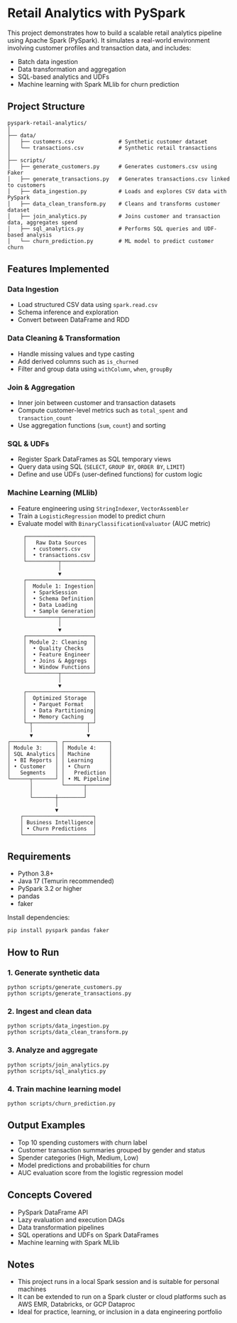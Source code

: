 # Retail Analytics with PySpark

This project demonstrates how to build a scalable retail analytics pipeline using Apache Spark (PySpark). It simulates a real-world environment involving customer profiles and transaction data, and includes:

- Batch data ingestion
- Data transformation and aggregation
- SQL-based analytics and UDFs
- Machine learning with Spark MLlib for churn prediction

## Project Structure

```
pyspark-retail-analytics/
│
├── data/
│   ├── customers.csv              # Synthetic customer dataset
│   └── transactions.csv           # Synthetic retail transactions
│
├── scripts/
│   ├── generate_customers.py      # Generates customers.csv using Faker
│   ├── generate_transactions.py   # Generates transactions.csv linked to customers
│   ├── data_ingestion.py          # Loads and explores CSV data with PySpark
│   ├── data_clean_transform.py    # Cleans and transforms customer dataset
│   ├── join_analytics.py          # Joins customer and transaction data, aggregates spend
│   ├── sql_analytics.py           # Performs SQL queries and UDF-based analysis
│   └── churn_prediction.py        # ML model to predict customer churn
```

## Features Implemented

### Data Ingestion
- Load structured CSV data using `spark.read.csv`
- Schema inference and exploration
- Convert between DataFrame and RDD

### Data Cleaning & Transformation
- Handle missing values and type casting
- Add derived columns such as `is_churned`
- Filter and group data using `withColumn`, `when`, `groupBy`

### Join & Aggregation
- Inner join between customer and transaction datasets
- Compute customer-level metrics such as `total_spent` and `transaction_count`
- Use aggregation functions (`sum`, `count`) and sorting

### SQL & UDFs
- Register Spark DataFrames as SQL temporary views
- Query data using SQL (`SELECT`, `GROUP BY`, `ORDER BY`, `LIMIT`)
- Define and use UDFs (user-defined functions) for custom logic

### Machine Learning (MLlib)
- Feature engineering using `StringIndexer`, `VectorAssembler`
- Train a `LogisticRegression` model to predict churn
- Evaluate model with `BinaryClassificationEvaluator` (AUC metric)
```
     ┌─────────────────────┐
     │   Raw Data Sources  │
     │  • customers.csv    │
     │  • transactions.csv │
     └──────────┬──────────┘
                │
                ▼
     ┌─────────────────────┐
     │  Module 1: Ingestion│
     │  • SparkSession     │
     │  • Schema Definition│
     │  • Data Loading     │
     │  • Sample Generation│
     └──────────┬──────────┘
                │
                ▼
     ┌─────────────────────┐
     │ Module 2: Cleaning  │
     │  • Quality Checks   │
     │  • Feature Engineer │
     │  • Joins & Aggregs  │
     │  • Window Functions │
     └──────────┬──────────┘
                │
                ▼
     ┌─────────────────────┐
     │  Optimized Storage  │
     │  • Parquet Format   │
     │  • Data Partitioning│
     │  • Memory Caching   │
     └─┬─────────────────┬─┘
       │                 │
       ▼                 ▼
┌──────────────┐ ┌──────────────┐ 
│ Module 3:    │ │ Module 4:    │ 
│ SQL Analytics│ │ Machine      │ 
│ • BI Reports │ │ Learning     │ 
│ • Customer   │ │ • Churn      │ 
│   Segments   │ │   Prediction │ 
└──────┬───────┘ │ • ML Pipeline│ 
       │         └──────┬───────┘ 
       │                │                
       └───────┼────────┘
               │
               ▼
    ┌──────────────────────┐
    │ Business Intelligence│
    │ • Churn Predictions  │
    └──────────────────────┘
```              
## Requirements

- Python 3.8+
- Java 17 (Temurin recommended)
- PySpark 3.2 or higher
- pandas
- faker

Install dependencies:

```
pip install pyspark pandas faker
```

## How to Run

### 1. Generate synthetic data
```
python scripts/generate_customers.py
python scripts/generate_transactions.py
```

### 2. Ingest and clean data
```
python scripts/data_ingestion.py
python scripts/data_clean_transform.py
```

### 3. Analyze and aggregate
```
python scripts/join_analytics.py
python scripts/sql_analytics.py
```

### 4. Train machine learning model
```
python scripts/churn_prediction.py
```

## Output Examples

- Top 10 spending customers with churn label
- Customer transaction summaries grouped by gender and status
- Spender categories (High, Medium, Low)
- Model predictions and probabilities for churn
- AUC evaluation score from the logistic regression model

## Concepts Covered

- PySpark DataFrame API
- Lazy evaluation and execution DAGs
- Data transformation pipelines
- SQL operations and UDFs on Spark DataFrames
- Machine learning with Spark MLlib

## Notes

- This project runs in a local Spark session and is suitable for personal machines
- It can be extended to run on a Spark cluster or cloud platforms such as AWS EMR, Databricks, or GCP Dataproc
- Ideal for practice, learning, or inclusion in a data engineering portfolio
